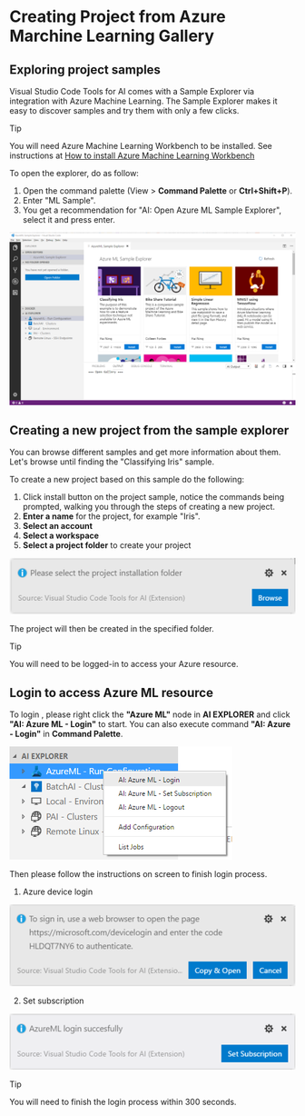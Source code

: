 # Creating Project from Azure Marchine Learning Gallery

## Exploring project samples
Visual Studio Code Tools for AI comes with a Sample Explorer via integration with Azure Machine Learning. The Sample Explorer makes it easy to discover samples and try them with only a few clicks. 

> [!TIP]
> You will need Azure Machine Learning Workbench to be installed. See instructions at [How to install Azure Machine Learning Workbench][1]

To open the explorer, do as follow:   
1. Open the command palette (View > **Command Palette** or **Ctrl+Shift+P**).
2. Enter "ML Sample". 
3. You get a recommendation for "AI: Open Azure ML Sample Explorer", select it and press enter. 

![sample explorer](media/aml-samples/sampleexplorer.png)

## Creating a new project from the sample explorer
You can browse different samples and get more information about them. Let's browse until finding the "Classifying Iris" sample.

To create a new project based on this sample do the following:
1. Click install button on the project sample, notice the commands being prompted, walking you through the steps of creating a new project. 
2. **Enter a name** for the project, for example "Iris".
3. **Select an account**
4. **Select a workspace**
5. **Select a project folder** to create your project

![project folder](media/aml-samples/SelectProjectFolder.png)

The project will then be created in the specified folder.

> [!TIP]
> You will need to be logged-in to access your Azure resource.

## Login to access Azure ML resource
To login , please right click the **"Azure ML"** node in **AI EXPLORER** and click **"AI: Azure ML - Login"** to start.
You can also execute command **"AI: Azure - Login"** in **Command Palette**.

![AzureML Login](media/aml-samples/AzureMLLogin.png)

Then please follow the instructions on screen to finish login process.
1. Azure device login

![device login](media/aml-samples/aml-device-login.png)

2. Set subscription

![set subscription](media/aml-samples/aml-set-subscription.png)


> [!TIP]
> You will need to finish the login process within 300 seconds.

[1]:https://docs.microsoft.com/en-us/azure/machine-learning/preview/quickstart-installation